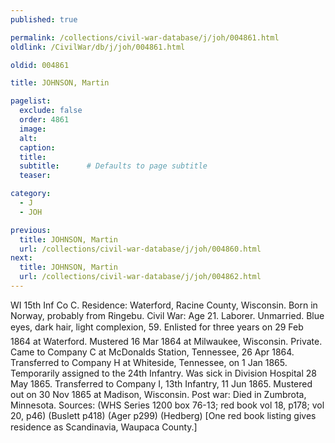 ```yaml
---
published: true

permalink: /collections/civil-war-database/j/joh/004861.html
oldlink: /CivilWar/db/j/joh/004861.html

oldid: 004861

title: JOHNSON, Martin

pagelist:
  exclude: false
  order: 4861
  image: 
  alt:
  caption:
  title:
  subtitle:      # Defaults to page subtitle
  teaser:

category: 
  - J 
  - JOH

previous:
  title: JOHNSON, Martin
  url: /collections/civil-war-database/j/joh/004860.html  
next:
  title: JOHNSON, Martin
  url: /collections/civil-war-database/j/joh/004862.html   
---
```

WI 15th Inf Co C. Residence: Waterford, Racine County, Wisconsin. Born in Norway, probably from Ringebu. Civil War: Age 21. Laborer. Unmarried. Blue eyes, dark hair, light complexion, 5&#146;9&#148;. Enlisted for three years on 29 Feb 1864 at Waterford. Mustered 16 Mar 1864 at Milwaukee, Wisconsin. Private. Came to Company C at McDonalds Station, Tennessee, 26 Apr 1864. Transferred to Company H at Whiteside, Tennessee, on 1 Jan 1865. Temporarily assigned to the 24th Infantry. Was sick in Division Hospital 28 May 1865. Transferred to Company I, 13th Infantry, 11 Jun 1865. Mustered out on 30 Nov 1865 at Madison, Wisconsin. Post war: Died in Zumbrota, Minnesota. Sources: (WHS Series 1200 box 76-13; red book vol 18, p178; vol 20, p46) (Buslett p418) (Ager p299) (Hedberg) [One red book listing gives residence as Scandinavia, Waupaca County.] &#147;